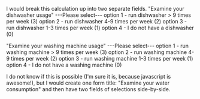 I would break this calculation up into two separate fields.
"Examine your dishwasher usage"
---Please select---
option 1 - run dishwasher > 9 times per week (3)
option 2 - run dishwasher 4-9 times per week (2)
option 3 - run dishwasher 1-3 times per week (1)
option 4 - I do not have a dishwasher (0)

"Examine your washing machine usage"
---Please select---
option 1 - run washing machine > 9 times per week (3)
option 2 - run washing machine 4-9 times per week (2)
option 3 - run washing machine 1-3 times per week (1)
option 4 - I do not have a washing machine (0)



I do not know if this is possible (I'm sure it is, because javascript is awesome!), but I would create one form title:
"Examine your water consumption"
and then have two fields of selections side-by-side. 